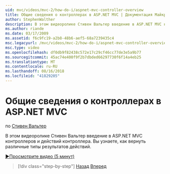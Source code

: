 ```yaml
---
uid: mvc/videos/mvc-2/how-do-i/aspnet-mvc-controller-overview
title: Общие сведения о контроллерах в ASP.NET MVC | Документация Майкрософт
author: StephenWalther
description: В этом видеоролике Стивен Вальтер введение в ASP.NET MVC контроллеров и действий контроллера. Вы узнаете, как вернуть различные типы результатов действий.
ms.author: riande
ms.date: 03/17/2009
ms.assetid: f6c9fc19-a2b8-48b6-aef5-68a7239435c4
msc.legacyurl: /mvc/videos/mvc-2/how-do-i/aspnet-mvc-controller-overview
msc.type: video
ms.openlocfilehash: df0db9f82438c572e17c29cf46cc77de3e5a9b77
ms.sourcegitcommit: 45ac74e400f9f2b7dbded66297730f6f14a4eb25
ms.translationtype: MT
ms.contentlocale: ru-RU
ms.lasthandoff: 08/16/2018
ms.locfileid: "41829205"
---
```

<a name="aspnet-mvc-controller-overview"></a>Общие сведения о контроллерах в ASP.NET MVC
====================
по [Стивен Вальтер](https://github.com/StephenWalther)

В этом видеоролике Стивен Вальтер введение в ASP.NET MVC контроллеров и действий контроллера. Вы узнаете, как вернуть различные типы результатов действий.

[&#9654;Просмотрите видео (5 минут)](https://channel9.msdn.com/Blogs/ASP-NET-Site-Videos/aspnet-mvc-controller-overview)

> [!div class="step-by-step"]
> [Назад](understanding-models-views-and-controllers.md)
> [Вперед](understanding-controllers-controller-actions-and-action-results.md)
